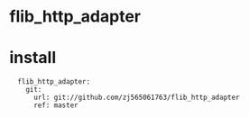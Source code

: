 # flib_http_adapter

# install
```
  flib_http_adapter:
    git:
      url: git://github.com/zj565061763/flib_http_adapter
      ref: master
```


